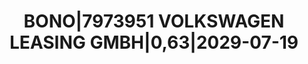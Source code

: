 ---
layout: asset
title: BONO|7973951 VOLKSWAGEN LEASING GMBH|0,63|2029-07-19
isin: XS2343822503
---